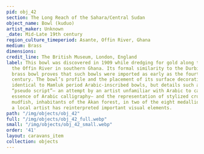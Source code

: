 ```yaml
---
pid: obj_42
section: The Long Reach of the Sahara/Central Sudan
object_name: Bowl (kuduo)
artist_maker: Unknown
_date: Mid-Late 19th century
region_culture_timeperiod: Asante, Offin River, Ghana
medium: Brass
dimensions: 
credit_line: The British Museum, London, England
label: This bowl was discovered in 1909 while dredging for gold along the banks of
  the Offin River in southern Ghana. Its formal similarity to the Durbi Takusheyi
  brass bowl proves that such bowls were imported as early as the fourteenth or fifteenth
  century. The bowl’s profile and the placement of its surface decoration are almost
  identical to Mamluk period Arabic-inscribed bowls, but details such as the use of
  “pseudo script”— an attempt by an artist unfamiliar with Arabic to capture the formal
  essence of Arabic calligraphy— and the representation of stylized crocodiles and
  mudfish, inhabitants of the Akan forest, in two of the eight medallions, show how
  a local artist has reinterpreted important visual elements.
path: "/img/objects/obj_42"
full: "/img/objects/obj_42_full.webp"
small: "/img/objects/obj_42_small.webp"
order: '41'
layout: caravans_item
collection: objects
---
```

